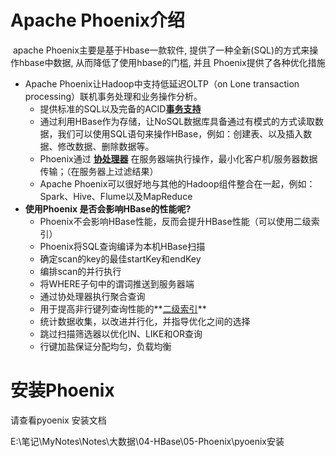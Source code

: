 # Apache Phoenix介绍

​		apache Phoenix主要是基于Hbase一款软件, 提供了一种全新(SQL)的方式来操作hbase中数据, 从而降低了使用hbase的门槛, 并且 Phoenix提供了各种优化措施



- Apache Phoenix让Hadoop中支持低延迟OLTP（on Lone transaction processing）联机事务处理和业务操作分析。
  - 提供标准的SQL以及完备的ACID[**事务支持**]()
  - 通过利用HBase作为存储，让NoSQL数据库具备通过有模式的方式读取数据，我们可以使用SQL语句来操作HBase，例如：创建表、以及插入数据、修改数据、删除数据等。
  - Phoenix通过 **[协处理器]()** 在服务器端执行操作，最小化客户机/服务器数据传输；（在服务器上过滤结果）
  - Apache Phoenix可以很好地与其他的Hadoop组件整合在一起，例如：Spark、Hive、Flume以及MapReduce
- **使用Phoenix 是否会影响HBase的性能呢?** 
  - Phoenix不会影响HBase性能，反而会提升HBase性能（可以使用二级索引）
  - Phoenix将SQL查询编译为本机HBase扫描
  - 确定scan的key的最佳startKey和endKey
  - 编排scan的并行执行
  - 将WHERE子句中的谓词推送到服务器端
  - 通过协处理器执行聚合查询
  - 用于提高非行键列查询性能的**[二级索引]()**
  - 统计数据收集，以改进并行化，并指导优化之间的选择
  - 跳过扫描筛选器以优化IN、LIKE和OR查询
  - 行键加盐保证分配均匀，负载均衡

# 安装Phoenix

请查看pyoenix 安装文档

E:\笔记\MyNotes\Notes\大数据\04-HBase\05-Phoenix\pyoenix安装